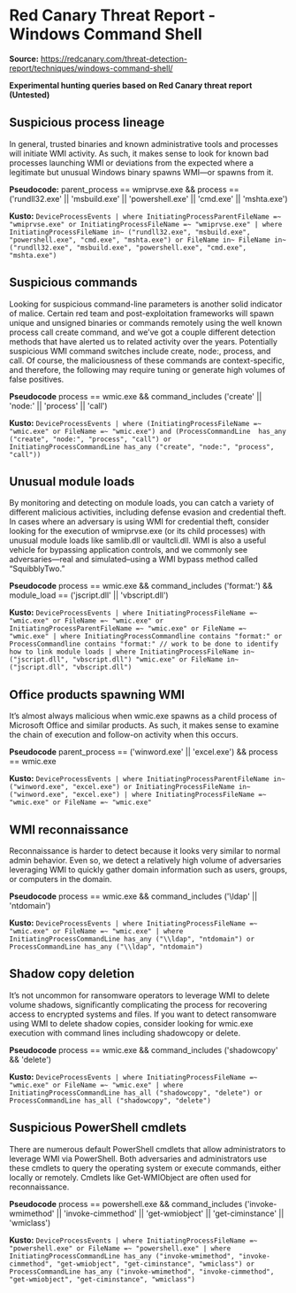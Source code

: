 # Red Canary Threat Report - Windows Command Shell

**Source:** https://redcanary.com/threat-detection-report/techniques/windows-command-shell/

**Experimental hunting queries based on Red Canary threat report (Untested)**

## Suspicious process lineage
In general, trusted binaries and known administrative tools and processes will initiate WMI activity. As such, it makes sense to look for known bad processes launching WMI or deviations from the expected where a legitimate but unusual Windows binary spawns WMI—or spawns from it. 

**Pseudocode:** parent_process == wmiprvse.exe && process == ('rundll32.exe' || 'msbuild.exe' || 'powershell.exe' || 'cmd.exe' || 'mshta.exe')

**Kusto:**
`DeviceProcessEvents
| where InitiatingProcessParentFileName =~ "wmiprvse.exe" or InitiatingProcessFileName =~ "wmiprvse.exe"
| where InitiatingProcessFileName in~ ("rundll32.exe", "msbuild.exe", "powershell.exe", "cmd.exe", "mshta.exe") or FileName in~ FileName in~ ("rundll32.exe", "msbuild.exe", "powershell.exe", "cmd.exe", "mshta.exe")`

## Suspicious commands
Looking for suspicious command-line parameters is another solid indicator of malice. Certain red team and post-exploitation frameworks will spawn unique and unsigned binaries or commands remotely using the well known process call create command, and we’ve got a couple different detection methods that have alerted us to related activity over the years. Potentially suspicious WMI command switches include create, node:, process, and call. Of course, the maliciousness of these commands are context-specific, and therefore, the following may require tuning or generate high volumes of false positives.

**Pseudocode** process == wmic.exe && command_includes ('create' || 'node:' || 'process' || 'call')

**Kusto:**
`DeviceProcessEvents
| where (InitiatingProcessFileName =~ "wmic.exe" or FileName =~ "wmic.exe") and (ProcessCommandLine  has_any ("create", "node:", "process", "call") or  InitiatingProcessCommandLine has_any ("create", "node:", "process", "call"))`

## Unusual module loads
By monitoring and detecting on module loads, you can catch a variety of different malicious activities, including defense evasion and credential theft. In cases where an adversary is using WMI for credential theft, consider looking for the execution of wmiprvse.exe (or its child processes) with unusual module loads like samlib.dll or vaultcli.dll. WMI is also a useful vehicle for bypassing application controls, and we commonly see adversaries—real and simulated–using a WMI bypass method called “SquibblyTwo.”

**Pseudocode** process == wmic.exe && command_includes ('format:') && module_load == ('jscript.dll' || 'vbscript.dll') 

**Kusto:**
`DeviceProcessEvents
| where InitiatingProcessFileName =~ "wmic.exe" or FileName =~ "wmic.exe" or InitiatingProcessParentFileName =~ "wmic.exe" or FileName =~ "wmic.exe"
| where InitiatingProcessCommandline contains "format:" or ProcessCommandline contains "format:"
// work to be done to identify how to link module loads | where InitiatingProcessFileName in~ ("jscript.dll", "vbscript.dll") "wmic.exe" or FileName in~ ("jscript.dll", "vbscript.dll")`

## Office products spawning WMI
It’s almost always malicious when wmic.exe spawns as a child process of Microsoft Office and similar products. As such, it makes sense to examine the chain of execution and follow-on activity when this occurs.

**Pseudocode** parent_process == ('winword.exe' || 'excel.exe') && process == wmic.exe

**Kusto:**
`DeviceProcessEvents
| where InitiatingProcessParentFileName in~ ("winword.exe", "excel.exe") or InitiatingProcessFileName in~ ("winword.exe", "excel.exe")
| where InitiatingProcessFileName =~ "wmic.exe" or FileName =~ "wmic.exe"`

## WMI reconnaissance
Reconnaissance is harder to detect because it looks very similar to normal admin behavior. Even so, we detect a relatively high volume of adversaries leveraging WMI to quickly gather domain information such as users, groups, or computers in the domain.

**Pseudocode** process == wmic.exe && command_includes ('\ldap' || 'ntdomain')

**Kusto:**
`DeviceProcessEvents
| where InitiatingProcessFileName =~ "wmic.exe" or FileName =~ "wmic.exe"
| where InitiatingProcessCommandLine has_any ("\\ldap", "ntdomain") or ProcessCommandLine has_any ("\\ldap", "ntdomain")`

## Shadow copy deletion
It’s not uncommon for ransomware operators to leverage WMI to delete volume shadows, significantly complicating the process for recovering access to encrypted systems and files. If you want to detect ransomware using WMI to delete shadow copies, consider looking for wmic.exe execution with command lines including shadowcopy or delete.

**Pseudocode** process == wmic.exe && command_includes ('shadowcopy' && 'delete')

**Kusto:**
`DeviceProcessEvents
| where InitiatingProcessFileName =~ "wmic.exe" or FileName =~ "wmic.exe"
| where InitiatingProcessCommandLine has_all ("shadowcopy", "delete") or ProcessCommandLine has_all ("shadowcopy", "delete")`

## Suspicious PowerShell cmdlets
There are numerous default PowerShell cmdlets that allow administrators to leverage WMI via PowerShell. Both adversaries and administrators use these cmdlets to query the operating system or execute commands, either locally or remotely. Cmdlets like Get-WMIObject are often used for reconnaissance.

**Pseudocode** process == powershell.exe && command_includes ('invoke-wmimethod' || 'invoke-cimmethod' || 'get-wmiobject' || 'get-ciminstance' || 'wmiclass')

**Kusto:**
`DeviceProcessEvents
| where InitiatingProcessFileName =~ "powershell.exe" or FileName =~ "powershell.exe"
| where InitiatingProcessCommandLine has_any ("invoke-wmimethod", "invoke-cimmethod", "get-wmiobject", "get-ciminstance", "wmiclass") or ProcessCommandLine has_any ("invoke-wmimethod", "invoke-cimmethod", "get-wmiobject", "get-ciminstance", "wmiclass")`





